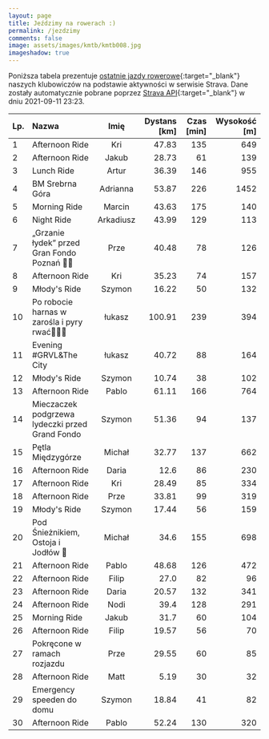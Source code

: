 ```yaml
---
layout: page
title: Jeździmy na rowerach :)
permalink: /jezdzimy
comments: false
image: assets/images/kmtb/kmtb008.jpg
imageshadow: true
---
```


Poniższa tabela prezentuje [ostatnie jazdy rowerowe](https://www.strava.com/clubs/336381){:target="_blank"} naszych klubowiczów na podstawie aktywności w serwisie Strava. Dane zostały automatycznie pobrane poprzez [Strava API](https://developers.strava.com/docs/reference/#api-Clubs-getClubActivitiesById){:target="_blank"} w dniu 2021-09-11 23:23.

Lp. | Nazwa | Imię | Dystans [km] | Czas [min] | Wysokość [m]
:--- | :--- | :---: | ---: | ---: | ---:
1|Afternoon Ride|Kri|47.83|135|649
2|Afternoon Ride|Jakub|28.73|61|139
3|Lunch Ride|Artur|36.39|146|955
4|BM Srebrna Góra |Adrianna|53.87|226|1452
5|Morning Ride|Marcin|43.63|175|140
6|Night Ride|Arkadiusz|43.99|129|113
7|„Grzanie łydek” przed Gran Fondo Poznań 🦵😉|Prze|40.48|78|126
8|Afternoon Ride|Kri|35.23|74|157
9|Młody's Ride |Szymon|16.22|50|132
10|Po robocie  harnas w zarośla i pyry rwać💨😎🤟|łukasz|100.91|239|394
11|Evening #GRVL&The City|łukasz|40.72|88|164
12|Młody's Ride |Szymon|10.74|38|102
13|Afternoon Ride|Pablo|61.11|166|764
14|Mieczaczek podgrzewa lydeczki przed Grand Fondo|Szymon|51.36|94|137
15|Pętla Międzygórze|Michał|32.77|137|662
16|Afternoon Ride|Daria|12.6|86|230
17|Afternoon Ride|Kri|28.49|85|334
18|Afternoon Ride|Prze|33.81|99|319
19|Młody's Ride|Szymon|17.44|56|159
20|Pod Śnieżnikiem, Ostoja i Jodłów 💚|Michał|34.6|155|698
21|Afternoon Ride|Pablo|48.68|126|472
22|Afternoon Ride|Filip|27.0|82|96
23|Afternoon Ride|Daria|20.57|132|341
24|Afternoon Ride|Nodi|39.4|128|291
25|Morning Ride|Jakub|31.7|60|104
26|Afternoon Ride|Filip|19.57|56|70
27|Pokręcone w ramach rozjazdu|Prze|29.55|60|85
28|Afternoon Ride|Matt|5.19|30|32
29|Emergency speeden do domu|Szymon|18.84|41|82
30|Afternoon Ride|Pablo|52.24|130|320
